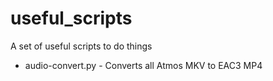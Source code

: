 # useful_scripts
A set of useful scripts to do things
* audio-convert.py - Converts all Atmos MKV to EAC3 MP4
